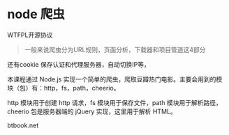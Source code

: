 # node 爬虫

WTFPL开源协议

> 一般来说爬虫分为URL规则，页面分析，下载器和项目管道这4部分

还有cookie 保存认证和代理服务器，自动切换IP等，

本课程通过 Node.js 实现一个简单的爬虫，爬取豆瓣热门电影。主要会用到的模块（包）有：http，fs，path，cheerio。

http 模块用于创建 http 请求，fs 模块用于保存文件，path 模块用于解析路径，cheerio 包是服务器端的 jQuery 实现，这里用于解析 HTML。

btbook.net


